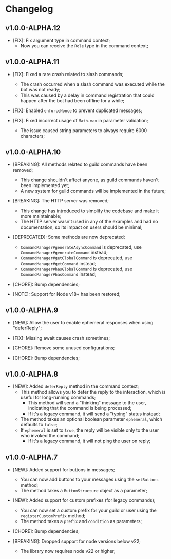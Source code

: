 # Changelog

## v1.0.0-ALPHA.12

- [FIX]: Fix argument type in command context;
  - Now you can receive the `Role` type in the command context;

## v1.0.0-ALPHA.11

- [FIX]: Fixed a rare crash related to slash commands;
  - The crash occurred when a slash command was executed while the bot was not ready;
  - This was caused by a delay in command registration that could happen after the bot had been offline for a while;

- [FIX]: Enabled `enforceNonce` to prevent duplicated messages;

- [FIX]: Fixed incorrect usage of `Math.max` in parameter validation;
  - The issue caused string parameters to always require 6000 characters;

## v1.0.0-ALPHA.10

- [BREAKING]: All methods related to guild commands have been removed;
  - This change shouldn't affect anyone, as guild commands haven't been implemented yet;
  - A new system for guild commands will be implemented in the future;

- [BREAKING]: The HTTP server was removed;
  - This change has introduced to simplify the codebase and make it more maintainable;
  - The HTTP server wasn't used in any of the examples and had no documentation, so its impact on users should be minimal;

- [DEPRECATED]: Some methods are now deprecated:
  - `CommandManager#generateAsyncCommand` is deprecated, use `CommandManager#generateCommand` instead;
  - `CommandManager#getGlobalCommand` is deprecated, use `CommandManager#getCommand` instead;
  - `CommandManager#hasGlobalCommand` is deprecated, use `CommandManager#hasCommand` instead;

- [CHORE]: Bump dependencies;

- [NOTE]: Support for Node v18+ has been restored;

## v1.0.0-ALPHA.9

- [NEW]: Allow the user to enable ephemeral responses when using "deferReply";

- [FIX]: Missing await causes crash sometimes;

- [CHORE]: Remove some unused configurations;

- [CHORE]: Bump dependencies;

## v1.0.0-ALPHA.8

- [NEW]: Added `deferReply` method in the command context;
  - This method allows you to defer the reply to the interaction, which is useful for long-running commands;
    - This method will send a "thinking" message to the user, indicating that the command is being processed;
    - If it's a legacy command, it will send a "typing" status instead;
  - The method takes an optional boolean parameter `ephemeral`, which defaults to `false`;
  - If `ephemeral` is set to `true`, the reply will be visible only to the user who invoked the command;
    - If it's a legacy command, it will not ping the user on reply;

## v1.0.0-ALPHA.7

- [NEW]: Added support for buttons in messages;
  - You can now add buttons to your messages using the `setButtons` method;
  - The method takes a `ButtonStructure` object as a parameter;

- [NEW]: Added support for custom prefixes (for legacy commands);
  - You can now set a custom prefix for your guild or user using the `registerCustomPrefix` method;
  - The method takes a `prefix` and `condition` as parameters;

- [CHORE]: Bump dependencies;

- [BREAKING]: Dropped support for node versions below v22;
  - The library now requires node v22 or higher;
